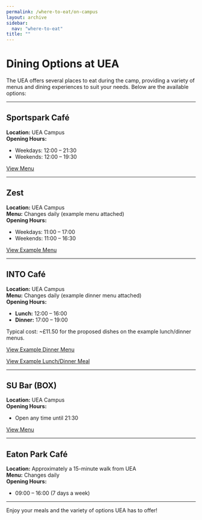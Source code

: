 ```yaml
---
permalink: /where-to-eat/on-campus
layout: archive
sidebar:
  nav: "where-to-eat"
title: ""
---
```


# Dining Options at UEA

The UEA offers several places to eat during the camp, providing a variety of menus and dining experiences to suit your needs. Below are the available options:

---

## **Sportspark Café**  
**Location:** UEA Campus  
**Opening Hours:**  
- Weekdays: 12:00 – 21:30  
- Weekends: 12:00 – 19:30  

<a href="https://ugc.production.linktr.ee/63718c73-38ba-495c-b35d-e343fc4d9963_Sportscaf--Menu--1-.pdf" target="_blank" rel="noopener noreferrer">View Menu</a>

---

## **Zest**  
**Location:** UEA Campus  
**Menu:** Changes daily (example menu attached)  
**Opening Hours:**  
- Weekdays: 11:00 – 17:00  
- Weekends: 11:00 – 16:30  

<a href="../assets/pdf/ZestExampleMenu.pdf" target="_blank" rel="noopener noreferrer">View Example Menu</a>

---

## **INTO Café**  
**Location:** UEA Campus  
**Menu:** Changes daily (example dinner menu attached)  
**Opening Hours:**  
- **Lunch:** 12:00 – 16:00  
- **Dinner:** 17:00 – 19:00  

Typical cost: ~£11.50 for the proposed dishes on the example lunch/dinner menus.

<a href="../assets/pdf/INTOExampleMenuDinner.pdf" target="_blank" rel="noopener noreferrer">View Example Dinner Menu</a>

<a href="../assets/images/INTO%20Lunch%20Evening%20Meal.JPG" target="_blank" rel="noopener noreferrer">View Example Lunch/Dinner Meal</a>

---

## **SU Bar (BOX)**  
**Location:** UEA Campus  
**Opening Hours:**  
- Open any time until 21:30  

<a href="https://ugc.production.linktr.ee/8e122e46-7758-4ca7-8455-9e867af03f22_BOX-Menu-A1-Board--18-.pdf" target="_blank" rel="noopener noreferrer">View Menu</a>  

---

## **Eaton Park Café**  
**Location:** Approximately a 15-minute walk from UEA  
**Menu:** Changes daily  
**Opening Hours:**  
- 09:00 – 16:00 (7 days a week)  

---

Enjoy your meals and the variety of options UEA has to offer!